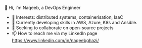 👋 Hi, I’m Naqeeb, a DevOps Engineer 
- 👀 Interests: distributed systems, containerisation, IaaC
- 🌱 Currently developing skills in AWS, Azure, K8s and Ansible.
- 💞️ Seeking to collaborate on open-source projects
- 📫 How to reach me via my LinkedIn page https://www.linkedin.com/in/naqeebghazi/

<!---
naqeebghazi/naqeebghazi is a ✨ special ✨ repository because its `README.md` (this file) appears on your GitHub profile.
You can click the Preview link to take a look at your changes.
--->
